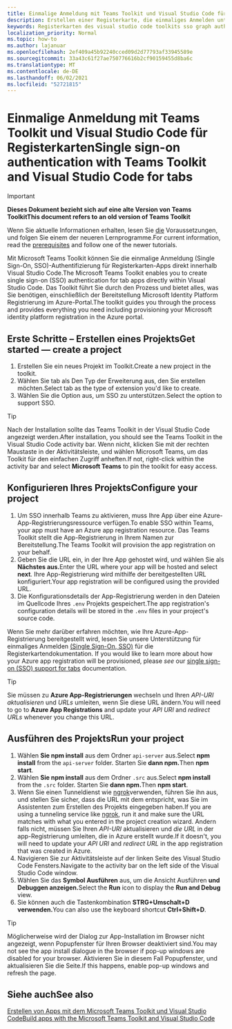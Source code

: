 ```yaml
---
title: Einmalige Anmeldung mit Teams Toolkit und Visual Studio Code für Registerkarten
description: Erstellen einer Registerkarte, die einmaliges Anmelden unterstützt, und Microsoft Graph aufruft direkt innerhalb Visual Studio Code mit dem Microsoft Teams Toolkit
keywords: Registerkarten des visual studio code toolkits sso graph authentication Azure identity platform
localization_priority: Normal
ms.topic: how-to
ms.author: lajanuar
ms.openlocfilehash: 2ef409a45b92240cced09d2d77793af33945589e
ms.sourcegitcommit: 33a43c61f27ae750776616b2cf90159455d8ba6c
ms.translationtype: MT
ms.contentlocale: de-DE
ms.lasthandoff: 06/02/2021
ms.locfileid: "52721815"
---
```

# <a name="single-sign-on-authentication-with-teams-toolkit-and-visual-studio-code-for-tabs"></a><span data-ttu-id="57e75-104">Einmalige Anmeldung mit Teams Toolkit und Visual Studio Code für Registerkarten</span><span class="sxs-lookup"><span data-stu-id="57e75-104">Single sign-on authentication with Teams Toolkit and Visual Studio Code for tabs</span></span>

> [!IMPORTANT]
> <span data-ttu-id="57e75-105">**Dieses Dokument bezieht sich auf eine alte Version von Teams Toolkit**</span><span class="sxs-lookup"><span data-stu-id="57e75-105">**This document refers to an old version of Teams Toolkit**</span></span>
>
> <span data-ttu-id="57e75-106">Wenn Sie aktuelle Informationen erhalten, lesen Sie [die](../get-started/prerequisites.md) Voraussetzungen, und folgen Sie einem der neueren Lernprogramme.</span><span class="sxs-lookup"><span data-stu-id="57e75-106">For current information, read the [prerequisites](../get-started/prerequisites.md) and follow  one of the newer tutorials.</span></span>

<span data-ttu-id="57e75-107">Mit Microsoft Teams Toolkit können Sie die einmalige Anmeldung (Single Sign-On, SSO)-Authentifizierung für Registerkarten-Apps direkt innerhalb Visual Studio Code.</span><span class="sxs-lookup"><span data-stu-id="57e75-107">The Microsoft Teams Toolkit enables you to create single sign-on (SSO) authentication for tab apps directly within Visual Studio Code.</span></span> <span data-ttu-id="57e75-108">Das Toolkit führt Sie durch den Prozess und bietet alles, was Sie benötigen, einschließlich der Bereitstellung Microsoft Identity Platform Registrierung im Azure-Portal.</span><span class="sxs-lookup"><span data-stu-id="57e75-108">The toolkit guides you through the process and provides everything you need including provisioning your Microsoft identity platform registration in the Azure portal.</span></span>

## <a name="get-started--create-a-project"></a><span data-ttu-id="57e75-109">Erste Schritte – Erstellen eines Projekts</span><span class="sxs-lookup"><span data-stu-id="57e75-109">Get started — create a project</span></span>

1. <span data-ttu-id="57e75-110">Erstellen Sie ein neues Projekt im Toolkit.</span><span class="sxs-lookup"><span data-stu-id="57e75-110">Create a new project in the toolkit.</span></span>
1. <span data-ttu-id="57e75-111">Wählen Sie tab als Den Typ der Erweiterung aus, den Sie erstellen möchten.</span><span class="sxs-lookup"><span data-stu-id="57e75-111">Select tab as the type of extension you'd like to create.</span></span>
1. <span data-ttu-id="57e75-112">Wählen Sie die Option aus, um SSO zu unterstützen.</span><span class="sxs-lookup"><span data-stu-id="57e75-112">Select the option to support SSO.</span></span>

> [!TIP]
> <span data-ttu-id="57e75-113">Nach der Installation sollte das Teams Toolkit in der Visual Studio Code angezeigt werden.</span><span class="sxs-lookup"><span data-stu-id="57e75-113">After installation, you should see the Teams Toolkit in the Visual Studio Code activity bar.</span></span> <span data-ttu-id="57e75-114">Wenn nicht, klicken Sie mit der  rechten Maustaste in der Aktivitätsleiste, und wählen Microsoft Teams, um das Toolkit für den einfachen Zugriff anheften.</span><span class="sxs-lookup"><span data-stu-id="57e75-114">If not, right-click within the activity bar and select **Microsoft Teams** to pin the toolkit for easy access.</span></span>

## <a name="configure-your-project"></a><span data-ttu-id="57e75-115">Konfigurieren Ihres Projekts</span><span class="sxs-lookup"><span data-stu-id="57e75-115">Configure your project</span></span>

1. <span data-ttu-id="57e75-116">Um SSO innerhalb Teams zu aktivieren, muss Ihre App über eine Azure-App-Registrierungsressource verfügen.</span><span class="sxs-lookup"><span data-stu-id="57e75-116">To enable SSO within Teams, your app must have an Azure app registration resource.</span></span> <span data-ttu-id="57e75-117">Das Teams Toolkit stellt die App-Registrierung in Ihrem Namen zur Bereitstellung.</span><span class="sxs-lookup"><span data-stu-id="57e75-117">The Teams Toolkit will provision the app registration on your behalf.</span></span>
1. <span data-ttu-id="57e75-118">Geben Sie die URL ein, in der Ihre App gehostet wird, und wählen Sie als **Nächstes aus.**</span><span class="sxs-lookup"><span data-stu-id="57e75-118">Enter the URL where your app will be hosted and select **next**.</span></span> <span data-ttu-id="57e75-119">Ihre App-Registrierung wird mithilfe der bereitgestellten URL konfiguriert.</span><span class="sxs-lookup"><span data-stu-id="57e75-119">Your app registration will be configured using the provided URL.</span></span>
1. <span data-ttu-id="57e75-120">Die Konfigurationsdetails der App-Registrierung werden in den Dateien im Quellcode Ihres `.env` Projekts gespeichert.</span><span class="sxs-lookup"><span data-stu-id="57e75-120">The app registration's configuration details will be stored in the `.env` files in your project's source code.</span></span>

<span data-ttu-id="57e75-121">Wenn Sie mehr darüber erfahren möchten, wie Ihre Azure-App-Registrierung bereitgestellt wird, lesen Sie unsere Unterstützung für einmaliges Anmelden [(Single Sign-On, SSO)](../tabs/how-to/authentication/auth-aad-sso.md) für die Registerkartendokumentation. </span><span class="sxs-lookup"><span data-stu-id="57e75-121">If you would like to learn more about how your Azure app registration will be provisioned, please _see_  our [single sign-on (SSO) support for tabs](../tabs/how-to/authentication/auth-aad-sso.md) documentation.</span></span>

> [!TIP]
> <span data-ttu-id="57e75-122">Sie müssen zu **Azure App-Registrierungen** wechseln und Ihren *API-URI aktualisieren* und *URLs* umleiten, wenn Sie diese URL ändern.</span><span class="sxs-lookup"><span data-stu-id="57e75-122">You will need to go to **Azure App Registrations** and update your *API URI* and *redirect URLs* whenever you change this URL.</span></span>

## <a name="run-your-project"></a><span data-ttu-id="57e75-123">Ausführen des Projekts</span><span class="sxs-lookup"><span data-stu-id="57e75-123">Run your project</span></span>

1. <span data-ttu-id="57e75-124">Wählen **Sie npm install** aus dem Ordner `api-server` aus.</span><span class="sxs-lookup"><span data-stu-id="57e75-124">Select **npm install** from the `api-server` folder.</span></span> <span data-ttu-id="57e75-125">Starten Sie **dann npm.**</span><span class="sxs-lookup"><span data-stu-id="57e75-125">Then **npm start**.</span></span>
1. <span data-ttu-id="57e75-126">Wählen **Sie npm install** aus dem Ordner `.src` aus.</span><span class="sxs-lookup"><span data-stu-id="57e75-126">Select **npm install** from the `.src` folder.</span></span> <span data-ttu-id="57e75-127">Starten Sie **dann npm.**</span><span class="sxs-lookup"><span data-stu-id="57e75-127">Then **npm start**.</span></span>
1. <span data-ttu-id="57e75-128">Wenn Sie einen Tunneldienst wie [ngrok](https://ngrok.com/)verwenden, führen Sie ihn aus, und stellen Sie sicher, dass die URL mit dem entspricht, was Sie im Assistenten zum Erstellen des Projekts eingegeben haben.</span><span class="sxs-lookup"><span data-stu-id="57e75-128">If you are using a tunneling service like [ngrok](https://ngrok.com/), run it and make sure the URL matches with what you entered in the project creation wizard.</span></span> <span data-ttu-id="57e75-129">Andern falls nicht, müssen Sie Ihren _API-URI_ aktualisieren und _die URL_ in der app-Registrierung umleiten, die in Azure erstellt wurde.</span><span class="sxs-lookup"><span data-stu-id="57e75-129">If it doesn't, you will need to update your _API URI_ and _redirect URL_ in the app registration that was created in Azure.</span></span>
1. <span data-ttu-id="57e75-130">Navigieren Sie zur Aktivitätsleiste auf der linken Seite des Visual Studio Code Fensters.</span><span class="sxs-lookup"><span data-stu-id="57e75-130">Navigate to the activity bar on the left side of the Visual Studio Code window.</span></span>
1. <span data-ttu-id="57e75-131">Wählen Sie das **Symbol Ausführen** aus, um die Ansicht Ausführen **und Debuggen anzeigen.**</span><span class="sxs-lookup"><span data-stu-id="57e75-131">Select the **Run** icon to display the **Run and Debug** view.</span></span>
1. <span data-ttu-id="57e75-132">Sie können auch die Tastenkombination **STRG+Umschalt+D verwenden.**</span><span class="sxs-lookup"><span data-stu-id="57e75-132">You can also use the keyboard shortcut **Ctrl+Shift+D**.</span></span>

> [!TIP]
> <span data-ttu-id="57e75-133">Möglicherweise wird der Dialog zur App-Installation im Browser nicht angezeigt, wenn Popupfenster für Ihren Browser deaktiviert sind.</span><span class="sxs-lookup"><span data-stu-id="57e75-133">You may not see the app install dialogue in the browser if pop-up windows are disabled for your browser.</span></span> <span data-ttu-id="57e75-134">Aktivieren Sie in diesem Fall Popupfenster, und aktualisieren Sie die Seite.</span><span class="sxs-lookup"><span data-stu-id="57e75-134">If this happens, enable pop-up windows and refresh the page.</span></span>

## <a name="see-also"></a><span data-ttu-id="57e75-135">Siehe auch</span><span class="sxs-lookup"><span data-stu-id="57e75-135">See also</span></span>

[<span data-ttu-id="57e75-136">Erstellen von Apps mit dem Microsoft Teams Toolkit und Visual Studio Code</span><span class="sxs-lookup"><span data-stu-id="57e75-136">Build apps with the Microsoft Teams Toolkit and Visual Studio Code</span></span>](visual-studio-code-overview.md)
